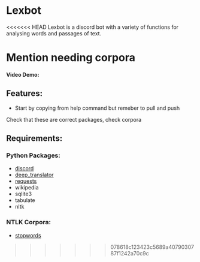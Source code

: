 # Lexbot
<<<<<<< HEAD
Lexbot is a discord bot with a variety of functions for analysing words and passages of text.

Mention needing corpora
=======

<ALREADY WRITTEN SUMMARY>
  
#### Video Demo:  <URL HERE>

## Features:

- Start by copying from help command but remeber to pull and push

  
Check that these are correct packages, check corpora

## Requirements:

### Python Packages:

- [discord](https://pypi.org/project/discord.py/)  
- [deep_translator](https://pypi.org/project/deep-translator/)  
- [requests](https://pypi.org/project/requests/)  
- wikipedia
- sqlite3
- tabulate
- nltk

### NTLK Corpora:

- [stopwords](/stopwords.md)
>>>>>>> 078618c123423c5689a4079030787f1242a70c9c
